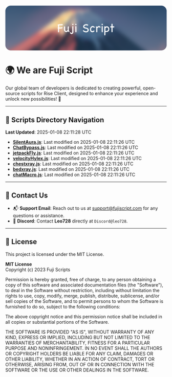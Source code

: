 ![Banner](.github/b.webp)

# 🌍 **We are Fuji Script**

Our global team of developers is dedicated to creating powerful, open-source scripts for Rise Client, designed to enhance your experience and unlock new possibilities! 🌟

---
<!-- SCRIPTS_NAVIGATION_START -->
## 📂 **Scripts Directory Navigation**

**Last Updated**: 2025-01-08 22:11:28 UTC

- **[SilentAura.js](scripts/SilentAura.js)**: Last modified on 2025-01-08 22:11:26 UTC
- **[ChatBypass.js](scripts/ChatBypass.js)**: Last modified on 2025-01-08 22:11:26 UTC
- **[jetpackFly.js](scripts/jetpackFly.js)**: Last modified on 2025-01-08 22:11:26 UTC
- **[velocityHylex.js](scripts/velocityHylex.js)**: Last modified on 2025-01-08 22:11:26 UTC
- **[chestxray.js](scripts/chestxray.js)**: Last modified on 2025-01-08 22:11:26 UTC
- **[bedxray.js](scripts/bedxray.js)**: Last modified on 2025-01-08 22:11:26 UTC
- **[chatMacro.js](scripts/chatMacro.js)**: Last modified on 2025-01-08 22:11:26 UTC

<!-- SCRIPTS_NAVIGATION_END -->

---

## 💬 **Contact Us**  
- 📬 **Support Email**: Reach out to us at [support@fujiscript.com](mailto:support@fujiscript.com) for any questions or assistance.  
- 💬 **Discord**: Contact **Leo728** directly at `Discord@leo728`.

---

## 📜 **License**

This project is licensed under the MIT License.  

**MIT License**  
Copyright (c) 2023 Fuji Scripts  

Permission is hereby granted, free of charge, to any person obtaining a copy of this software and associated documentation files (the "Software"), to deal in the Software without restriction, including without limitation the rights to use, copy, modify, merge, publish, distribute, sublicense, and/or sell copies of the Software, and to permit persons to whom the Software is furnished to do so, subject to the following conditions:  

The above copyright notice and this permission notice shall be included in all copies or substantial portions of the Software.  

THE SOFTWARE IS PROVIDED "AS IS", WITHOUT WARRANTY OF ANY KIND, EXPRESS OR IMPLIED, INCLUDING BUT NOT LIMITED TO THE WARRANTIES OF MERCHANTABILITY, FITNESS FOR A PARTICULAR PURPOSE AND NONINFRINGEMENT. IN NO EVENT SHALL THE AUTHORS OR COPYRIGHT HOLDERS BE LIABLE FOR ANY CLAIM, DAMAGES OR OTHER LIABILITY, WHETHER IN AN ACTION OF CONTRACT, TORT OR OTHERWISE, ARISING FROM, OUT OF OR IN CONNECTION WITH THE SOFTWARE OR THE USE OR OTHER DEALINGS IN THE SOFTWARE.  
